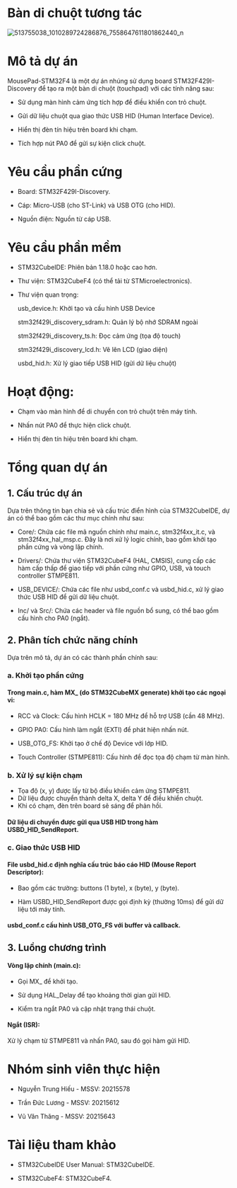 # Bàn di chuột tương tác
![513755038_1010289724286876_7558647611801862440_n](https://github.com/user-attachments/assets/f32116e3-b7fc-4edf-87b2-33734de13e75)

# Mô tả dự án
MousePad-STM32F4 là một dự án nhúng sử dụng board STM32F429I-Discovery để tạo ra một bàn di chuột (touchpad) với các tính năng sau:

- Sử dụng màn hình cảm ứng tích hợp để điều khiển con trỏ chuột.

- Gửi dữ liệu chuột qua giao thức USB HID (Human Interface Device).

- Hiển thị đèn tín hiệu trên board khi chạm.

- Tích hợp nút PA0 để gửi sự kiện click chuột.

# Yêu cầu phần cứng
- Board: STM32F429I-Discovery.

- Cáp: Micro-USB (cho ST-Link) và USB OTG (cho HID).

- Nguồn điện: Nguồn từ cáp USB.

# Yêu cầu phần mềm
- STM32CubeIDE: Phiên bản 1.18.0 hoặc cao hơn.

- Thư viện: STM32CubeF4 (có thể tải từ STMicroelectronics).

- Thư viện quan trọng: 

  usb_device.h:	Khởi tạo và cấu hình USB Device
  
  stm32f429i_discovery_sdram.h:	Quản lý bộ nhớ SDRAM ngoài
  
  stm32f429i_discovery_ts.h:	Đọc cảm ứng (tọa độ touch)
  
  stm32f429i_discovery_lcd.h:	Vẽ lên LCD (giao diện)
  
  usbd_hid.h: Xử lý giao tiếp USB HID (gửi dữ liệu chuột)

# Hoạt động:
- Chạm vào màn hình để di chuyển con trỏ chuột trên máy tính.

- Nhấn nút PA0 để thực hiện click chuột.

- Hiển thị đèn tín hiệu trên board khi chạm.

# Tổng quan dự án 
## 1. Cấu trúc dự án
Dựa trên thông tin bạn chia sẻ và cấu trúc điển hình của STM32CubeIDE, dự án có thể bao gồm các thư mục chính như sau:

- Core/: Chứa các file mã nguồn chính như main.c, stm32f4xx_it.c, và stm32f4xx_hal_msp.c. Đây là nơi xử lý logic chính, bao gồm khởi tạo phần cứng và vòng lặp chính.

- Drivers/: Chứa thư viện STM32CubeF4 (HAL, CMSIS), cung cấp các hàm cấp thấp để giao tiếp với phần cứng như GPIO, USB, và touch controller STMPE811.

- USB_DEVICE/: Chứa các file như usbd_conf.c và usbd_hid.c, xử lý giao thức USB HID để gửi dữ liệu chuột.

- Inc/ và Src/: Chứa các header và file nguồn bổ sung, có thể bao gồm cấu hình cho PA0 (ngắt).

## 2. Phân tích chức năng chính
Dựa trên mô tả, dự án có các thành phần chính sau:
### a. Khởi tạo phần cứng
#### Trong main.c, hàm MX_ (do STM32CubeMX generate) khởi tạo các ngoại vi:
- RCC và Clock: Cấu hình HCLK = 180 MHz để hỗ trợ USB (cần 48 MHz).

- GPIO PA0: Cấu hình làm ngắt (EXTI) để phát hiện nhấn nút.

- USB_OTG_FS: Khởi tạo ở chế độ Device với lớp HID.

- Touch Controller (STMPE811): Cấu hình để đọc tọa độ chạm từ màn hình.

### b. Xử lý sự kiện chạm

- Tọa độ (x, y) được lấy từ bộ điều khiển cảm ứng STMPE811.
- Dữ liệu được chuyển thành delta X, delta Y để điều khiển chuột.
- Khi có chạm, đèn trên board sẽ sáng để phản hồi.

#### Dữ liệu di chuyển được gửi qua USB HID trong hàm USBD_HID_SendReport.
### c. Giao thức USB HID
#### File usbd_hid.c định nghĩa cấu trúc báo cáo HID (Mouse Report Descriptor):
- Bao gồm các trường: buttons (1 byte), x (byte), y (byte).

- Hàm USBD_HID_SendReport được gọi định kỳ (thường 10ms) để gửi dữ liệu tới máy tính.
#### usbd_conf.c cấu hình USB_OTG_FS với buffer và callback.
## 3. Luồng chương trình
#### Vòng lặp chính (main.c):
- Gọi MX_ để khởi tạo.

- Sử dụng HAL_Delay để tạo khoảng thời gian gửi HID.

- Kiểm tra ngắt PA0 và cập nhật trạng thái chuột.
#### Ngắt (ISR):
Xử lý chạm từ STMPE811 và nhấn PA0, sau đó gọi hàm gửi HID.

# Nhóm sinh viên thực hiện
- Nguyễn Trung Hiếu - MSSV: 20215578
  
- Trần Đức Lương - MSSV: 20215612
  
- Vũ Văn Thăng - MSSV: 20215643

# Tài liệu tham khảo
- STM32CubeIDE User Manual: STM32CubeIDE.

- STM32CubeF4: STM32CubeF4.



